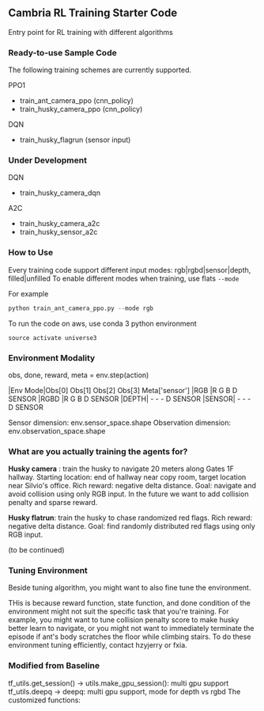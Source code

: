 ## Cambria RL Training Starter Code
Entry point for RL training with different algorithms

### Ready-to-use Sample Code
The following training schemes are currently supported.

PPO1

* train\_ant\_camera\_ppo (cnn\_policy)
* train\_husky\_camera\_ppo (cnn\_policy)

DQN

* train\_husky\_flagrun (sensor input)

### Under Development
DQN
	
* train\_husky\_camera\_dqn

A2C

* train\_husky\_camera\_a2c
* train\_husky\_sensor\_a2c

### How to Use
Every training code support different input modes: rgb|rgbd|sensor|depth, filled|unfilled
To enable different modes when training, use flats `--mode`

For example
```python
python train_ant_camera_ppo.py --mode rgb
```

To run the code on aws, use conda 3 python environment
```shell
source activate universe3
```

### Environment Modality

obs, done, reward, meta = env.step(action)

|Env  Mode|Obs[0] Obs[1] Obs[2] Obs[3] Meta['sensor']
|RGB  |R 	G 	 	B 		D 		SENSOR
|RGBD |R 	G 		B 		D 		SENSOR
|DEPTH| - 	- 	 	- 		D  		SENSOR
|SENSOR| - 	- 		- 		D 		SENSOR

Sensor dimension: env.sensor_space.shape
Observation dimension: env.observation_space.shape


### What are you actually training the agents for?
**Husky camera** : train the husky to navigate 20 meters along Gates 1F hallway. Starting location: end of hallway near copy room, target location near Silvio's office. Rich reward: negative delta distance. 
Goal: navigate and avoid collision using only RGB input. In the future we want to add collision penalty and sparse reward.

**Husky flatrun**: train the husky to chase randomized red flags. Rich reward: negative delta distance. Goal: find randomly distributed red flags using only RGB input.

(to be continued)



### Tuning Environment
Beside tuning algorithm, you might want to also fine tune the environment.

THis is because reward function, state function, and done condition of the environment might not suit the specific task that you're training. For example, you might want to tune collision penalty score to make husky better learn to navigate, or you might not want to immediately terminate the episode if ant's body scratches the floor while climbing stairs. To do these environment tuning efficiently, contact hzyjerry or fxia.



### Modified from Baseline
tf_utils.get_session() -> utils.make_gpu_session(): multi gpu support
tf_utils.deepq -> deepq: multi gpu support, mode for depth vs rgbd
The customized functions:
	